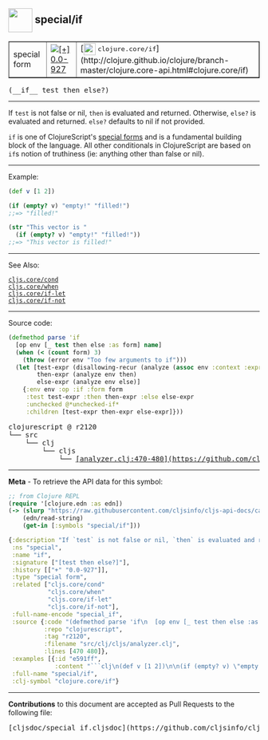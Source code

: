 ## <img width="48px" valign="middle" src="http://i.imgur.com/Hi20huC.png"> special/if

 <table border="1">
<tr>

<td>special form</td>
<td><a href="https://github.com/cljsinfo/cljs-api-docs/tree/0.0-927"><img valign="middle" alt="[+] 0.0-927" src="https://img.shields.io/badge/+-0.0--927-lightgrey.svg"></a> </td>
<td>
[<img height="24px" valign="middle" src="http://i.imgur.com/1GjPKvB.png"> <samp>clojure.core/if</samp>](http://clojure.github.io/clojure/branch-master/clojure.core-api.html#clojure.core/if)
</td>
</tr>
</table>

 <samp>
(__if__ test then else?)<br>
</samp>

---

If `test` is not false or nil, `then` is evaluated and returned. Otherwise,
`else?` is evaluated and returned. `else?` defaults to nil if not provided.

`if` is one of ClojureScript's [special forms](http://clojure.org/special_forms)
and is a fundamental building block of the language. All other conditionals in
ClojureScript are based on `if`s notion of truthiness (ie: anything other than
false or nil).

---

Example:

```clj
(def v [1 2])

(if (empty? v) "empty!" "filled!")
;;=> "filled!"

(str "This vector is "
  (if (empty? v) "empty!" "filled!"))
;;=> "This vector is filled!"
```

---

See Also:

[`cljs.core/cond`](cljs.core_cond.md)<br>
[`cljs.core/when`](cljs.core_when.md)<br>
[`cljs.core/if-let`](cljs.core_if-let.md)<br>
[`cljs.core/if-not`](cljs.core_if-not.md)<br>

---


Source code:

```clj
(defmethod parse 'if
  [op env [_ test then else :as form] name]
  (when (< (count form) 3)
    (throw (error env "Too few arguments to if")))
  (let [test-expr (disallowing-recur (analyze (assoc env :context :expr) test))
        then-expr (analyze env then)
        else-expr (analyze env else)]
    {:env env :op :if :form form
     :test test-expr :then then-expr :else else-expr
     :unchecked @*unchecked-if*
     :children [test-expr then-expr else-expr]}))
```

 <pre>
clojurescript @ r2120
└── src
    └── clj
        └── cljs
            └── <ins>[analyzer.clj:470-480](https://github.com/clojure/clojurescript/blob/r2120/src/clj/cljs/analyzer.clj#L470-L480)</ins>
</pre>


---

__Meta__ - To retrieve the API data for this symbol:

```clj
;; from Clojure REPL
(require '[clojure.edn :as edn])
(-> (slurp "https://raw.githubusercontent.com/cljsinfo/cljs-api-docs/catalog/cljs-api.edn")
    (edn/read-string)
    (get-in [:symbols "special/if"]))
```

```clj
{:description "If `test` is not false or nil, `then` is evaluated and returned. Otherwise,\n`else?` is evaluated and returned. `else?` defaults to nil if not provided.\n\n`if` is one of ClojureScript's [special forms](http://clojure.org/special_forms)\nand is a fundamental building block of the language. All other conditionals in\nClojureScript are based on `if`s notion of truthiness (ie: anything other than\nfalse or nil).",
 :ns "special",
 :name "if",
 :signature ["[test then else?]"],
 :history [["+" "0.0-927"]],
 :type "special form",
 :related ["cljs.core/cond"
           "cljs.core/when"
           "cljs.core/if-let"
           "cljs.core/if-not"],
 :full-name-encode "special_if",
 :source {:code "(defmethod parse 'if\n  [op env [_ test then else :as form] name]\n  (when (< (count form) 3)\n    (throw (error env \"Too few arguments to if\")))\n  (let [test-expr (disallowing-recur (analyze (assoc env :context :expr) test))\n        then-expr (analyze env then)\n        else-expr (analyze env else)]\n    {:env env :op :if :form form\n     :test test-expr :then then-expr :else else-expr\n     :unchecked @*unchecked-if*\n     :children [test-expr then-expr else-expr]}))",
          :repo "clojurescript",
          :tag "r2120",
          :filename "src/clj/cljs/analyzer.clj",
          :lines [470 480]},
 :examples [{:id "e591ff",
             :content "```clj\n(def v [1 2])\n\n(if (empty? v) \"empty!\" \"filled!\")\n;;=> \"filled!\"\n\n(str \"This vector is \"\n  (if (empty? v) \"empty!\" \"filled!\"))\n;;=> \"This vector is filled!\"\n```"}],
 :full-name "special/if",
 :clj-symbol "clojure.core/if"}

```

---

__Contributions__ to this document are accepted as Pull Requests to the following file:

 <pre>
[cljsdoc/special_if.cljsdoc](https://github.com/cljsinfo/cljs-api-docs/blob/master/cljsdoc/special_if.cljsdoc)
</pre>

